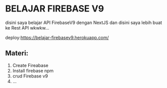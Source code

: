 # BELAJAR FIREBASE V9

disini saya belajar API FirebaseV9 dengan NextJS
dan disini saya lebih buat ke Rest API wkwkw...

deploy:https://belajar-firebasev9.herokuapp.com/

## Materi:

1. Create Fireabase
2. Install firebase npm
3. crud Firebase v9
4. ...
